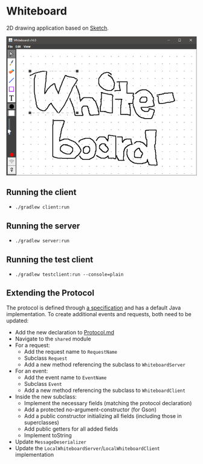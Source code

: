 # Whiteboard
2D drawing application based on [Sketch](https://github.com/fwcd/Sketch).

![Screenshot](screenshot.png)

## Running the client
* `./gradlew client:run`

## Running the server
* `./gradlew server:run`

## Running the test client
* `./gradlew testclient:run --console=plain`

## Extending the Protocol
The protocol is defined through [a specification](Protocol.md) and has a default Java implementation. To create additional events and requests, both need to be updated:

* Add the new declaration to [Protocol.md](Protocol.md)
* Navigate to the `shared` module
* For a request:
    * Add the request name to `RequestName`
    * Subclass `Request`
    * Add a new method referencing the subclass to `WhiteboardServer`
* For an event:
    * Add the event name to `EventName`
    * Subclass `Event`
    * Add a new method referencing the subclass to `WhiteboardClient`
* Inside the new subclass:
    * Implement the necessary fields (matching the protocol declaration)
    * Add a protected no-argument-constructor (for Gson)
    * Add a public constructor initializing all fields (including those in superclasses)
    * Add public getters for all added fields
    * Implement toString
* Update `MessageDeserializer`
* Update the `LocalWhiteboardServer`/`LocalWhiteboardClient` implementation
